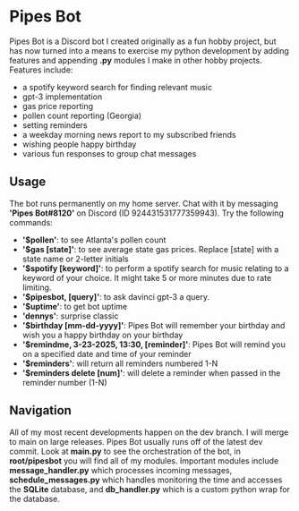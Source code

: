 # Pipes Bot

Pipes Bot is a Discord bot I created originally as a fun hobby project, but has now turned into a means to exercise my python development by adding features and appending **.py** modules I make in other hobby projects. Features include:
- a spotify keyword search for finding relevant music
- gpt-3 implementation
- gas price reporting
- pollen count reporting (Georgia)
- setting reminders
- a weekday morning news report to my subscribed friends
- wishing people happy birthday
- various fun responses to group chat messages

## Usage
The bot runs permanently on my home server. Chat with it by messaging **'Pipes Bot#8120'** on Discord (ID 924431531777359943). Try the following commands:
- **'$pollen'**: to see Atlanta's pollen count
- **'$gas [state]'**: to see average state gas prices. Replace [state] with a state name or 2-letter initials
- **'$spotify [keyword]'**: to perform a spotify search for music relating to a keyword of your choice. It might take 5 or more minutes due to rate limiting.
- **'$pipesbot, [query]'**: to ask davinci gpt-3 a query.
- **'$uptime'**: to get bot uptime 
- **'dennys'**: surprise classic
- **'$birthday [mm-dd-yyyy]'**: Pipes Bot will remember your birthday and wish you a happy birthday on your birthday
- **'$remindme, 3-23-2025, 13:30, [reminder]'**: Pipes Bot will remind you on a specified date and time of your reminder
- **'$reminders'**: will return all reminders numbered 1-N
- **'$reminders delete [num]'**: will delete a reminder when passed in the reminder number (1-N)

## Navigation
All of my most recent developments happen on the dev branch. I will merge to main on large releases. Pipes Bot usually runs off of the latest dev commit. Look at **main.py** to see the orchestration of the bot, in **root/pipesbot** you will find all of my modules. Important modules include **message_handler.py** which processes incoming messages, **schedule_messages.py** which handles monitoring the time and accesses the **SQLite** database, and **db_handler.py** which is a custom python wrap for the database. 